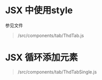 

# JSX 中使用style
参见文件
> /src/components/tab/ThdTab.js

# JSX 循环添加元素
> /src/components/tab/ThdTabSingle.js
